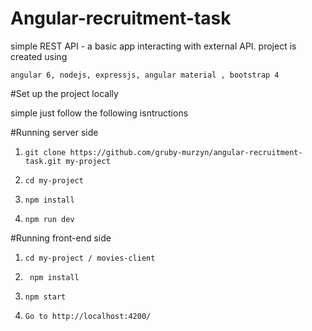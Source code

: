 # Angular-recruitment-task
simple REST API - a basic app interacting with external API.
project is created using 
```
angular 6, nodejs, expressjs, angular material , bootstrap 4
```

#Set up the project locally 

simple just follow  the following isntructions


#Running server side

1. `git clone https://github.com/gruby-murzyn/angular-recruitment-task.git my-project`

2. `cd my-project`

3. `npm install`

4. `npm run dev`

 #Running front-end side
 
 1. `cd my-project / movies-client`
 
 2. ` npm install`

 3. `npm start`
 
 4. `Go to http://localhost:4200/`
 
